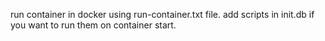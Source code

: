 run container in docker using run-container.txt file.
add scripts in init.db if you want to run them on container start.